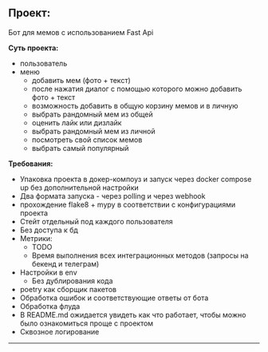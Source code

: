 ## Проект:

Бот для мемов с использованием Fast Api

**Суть проекта:**
- пользователь 
- меню
  - добавить мем (фото + текст) 
  - после нажатия диалог с помощью которого можно добавить фото + текст
  - возможность добавить в общую корзину мемов и в личную
  - выбрать рандомный мем из общей
  - оценить лайк или дизлайк
  - выбрать рандомный мем из личной
  - посмотреть свой список мемов
  - выбрать самый популярный

**Требования:**

- Упаковка проекта в докер-компоуз и запуск через docker compose up без дополнительной настройки
- Два формата запуска - через polling и через webhook
- прохождение flake8 + mypy в соответствии с конфигурациями проекта
- Стейт отдельный под каждого пользователя
- Без доступа к бд
- Метрики: 
  - TODO
  - Время выполнения всех интеграционных методов (запросы на бекенд и телеграм)
- Настройки в env
  - Без дублирования кода
- poetry как сборщик пакетов
- Обработка ошибок и соответствующие ответы от бота
- Обработка флуда
- В README.md ожидается увидеть как что работает, чтобы можно было ознакомиться проще с проектом
- Сквозное логирование

---